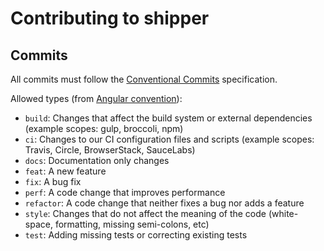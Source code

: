 # Contributing to shipper

## Commits

All commits must follow the [Conventional Commits][conventional-commits] specification.

Allowed types (from [Angular convention][angular-types]):

- `build`: Changes that affect the build system or external dependencies (example scopes: gulp, broccoli, npm)
- `ci`: Changes to our CI configuration files and scripts (example scopes: Travis, Circle, BrowserStack, SauceLabs)
- `docs`: Documentation only changes
- `feat`: A new feature
- `fix`: A bug fix
- `perf`: A code change that improves performance
- `refactor`: A code change that neither fixes a bug nor adds a feature
- `style`: Changes that do not affect the meaning of the code (white-space, formatting, missing semi-colons, etc)
- `test`: Adding missing tests or correcting existing tests

[conventional-commits]: https://www.conventionalcommits.org/en/v1.0.0/
[angular-types]: https://github.com/angular/angular/blob/22b96b9/CONTRIBUTING.md#type